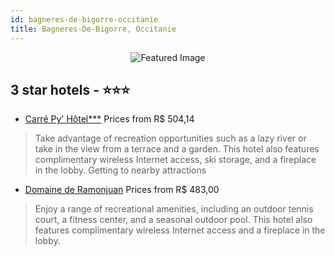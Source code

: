 ```yaml
---
id: bagneres-de-bigorre-occitanie
title: Bagneres-De-Bigorre, Occitanie
---
```


<center><img src="https://i.travelapi.com/hotels/7000000/6320000/6317400/6317348/54d003ff_z.jpg" alt="Featured Image" /></center>


##  3 star hotels - ⭐️⭐️⭐️

-    [Carré Py' Hôtel***](https://us.hurb.com/hotels/bagneres-de-bigorre/carre-py-hotel-JNP-JP664209?cmp=18055) Prices from R$ 504,14
   > Take advantage of recreation opportunities such as a lazy river or take in the view from a terrace and a garden. This hotel also features complimentary wireless Internet access, ski storage, and a fireplace in the lobby. Getting to nearby attractions
-    [Domaine de Ramonjuan](https://us.hurb.com/hotels/bagneres-de-bigorre/domaine-de-ramonjuan-JNP-JP378529?cmp=18055) Prices from R$ 483,00
   > Enjoy a range of recreational amenities, including an outdoor tennis court, a fitness center, and a seasonal outdoor pool. This hotel also features complimentary wireless Internet access and a fireplace in the lobby.
